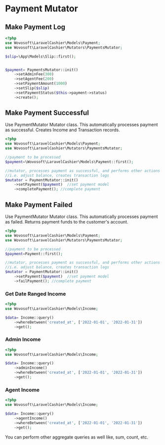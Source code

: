 # Payment Mutator

## Make Payment Log

```php
<?php
use Wovosoft\LaravelCashier\Models\Payment;
use Wovosoft\LaravelCashier\Mutators\PaymentsMutator;

$slip=\App\Models\Slip::first();


$payment= PaymentsMutator::init()
    ->setAdminFee(300)
    ->setAgentFee(200)
    ->setPaymentAmount(1000)
    ->setSlip($slip)
    ->setPaymentStatus($this->payment->status)
    ->create();
```

## Make Payment Successful

Use PaymentMutator Mutator class. This automatically processes payment as successful.
Creates Income and Transaction records.

```php
<?php
use Wovosoft\LaravelCashier\Models\Payment;
use Wovosoft\LaravelCashier\Mutators\PaymentsMutator;

//payment to be processed
$payment=\Wovosoft\LaravelCashier\Models\Payment::first();

//mutator, processes payment as successful, and performs other actions
//i.e. adjust balance, creates transaction logs
$mutator = PaymentMutator::init()
    ->setPayment($payment)  //set payment model
    ->completePayment(); //complete payment
```

## Make Payment Failed

Use PaymentMutator Mutator class. This automatically processes payment as failed.
Returns payment funds to the customer's account.

```php
<?php
use Wovosoft\LaravelCashier\Models\Payment;
use Wovosoft\LaravelCashier\Mutators\PaymentsMutator;

//payment to be processed
$payment=Payment::first();

//mutator, processes payment as successful, and performs other actions
//i.e. adjust balance, creates transaction logs
$mutator = PaymentMutator::init()
    ->setPayment($payment)  //set payment model
    ->failPayment(); //complete payment
```

### Get Date Ranged Income

```php
<?php
use Wovosoft\LaravelCashier\Models\Income;

$data= Income::query()
    ->whereBetween('created_at', ['2022-01-01', '2022-01-31'])
    ->get();
```

### Admin Income

```php
<?php
use Wovosoft\LaravelCashier\Models\Income;

$data= Income::query()
    ->adminIncome()
    ->whereBetween('created_at', ['2022-01-01', '2022-01-31'])
    ->get();
```

### Agent Income

```php
<?php
use Wovosoft\LaravelCashier\Models\Income;

$data= Income::query()
    ->agentIncome()
    ->whereBetween('created_at', ['2022-01-01', '2022-01-31'])
    ->get();
```

You can perform other aggregate queries as well like, sum, count, etc.
